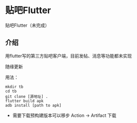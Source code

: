 # 贴吧Flutter

贴吧Flutter（未完成）

## 介绍

用flutter写的第三方贴吧客户端，目前发帖、消息等功能都未实现

随缘更新

用法：
```shell
mkdir tb
cd tb
git clone [源地址] .
flutter build apk
adb install [path to apk]
```

- 需要下载预构建版本可以移步 Action -> Artifact 下载
